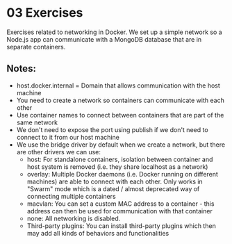 # 03 Exercises

Exercises related to networking in Docker. We set up a simple network so a Node.js app can communicate with a MongoDB database that are in separate containers.

## Notes:
- host.docker.internal = Domain that allows communication with the host machine
- You need to create a network so containers can communicate with each other
- Use container names to connect between containers that are part of the same network
- We don't need to expose the port using publish if we don't need to connect to it from our host machine
- We use the bridge driver by default when we create a network, but there are other drivers we can use:
    - host: For standalone containers, isolation between container and host system is removed (i.e. they share localhost as a network)
    - overlay: Multiple Docker daemons (i.e. Docker running on different machines) are able to connect with each other. Only works in "Swarm" mode which is a dated / almost deprecated way of connecting multiple containers
    - macvlan: You can set a custom MAC address to a container - this address can then be used for communication with that container
    - none: All networking is disabled.
    - Third-party plugins: You can install third-party plugins which then may add all kinds of behaviors and functionalities